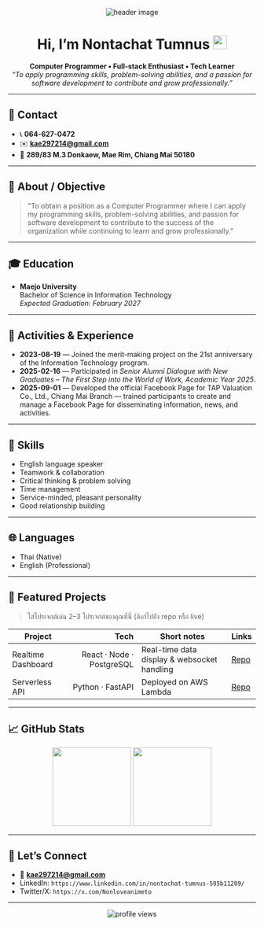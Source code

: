 <!-- Banner / Cover -->
<p align="center">
  <img src="https://raw.githubusercontent.com/⟪USERNAME⟫/⟪REPO⟫/main/images/IMG_1044.jpg" alt="header image" />
</p>


<h1 align="center">Hi, I’m Nontachat Tumnus <img height="28" src="https://em-content.zobj.net/thumbs/120/apple/354/waving-hand_1f44b.png" /></h1>

<p align="center">
  <strong>Computer Programmer • Full-stack Enthusiast • Tech Learner</strong><br/>
  <em>“To apply programming skills, problem-solving abilities, and a passion for software development to contribute and grow professionally.”</em>
</p>

---

## 📇 Contact
- 📞 **064-627-0472**  
- ✉️ **kae297214@gmail.com**  
- 📍 **289/83 M.3 Donkaew, Mae Rim, Chiang Mai 50180**

---

## 🚀 About / Objective
> "To obtain a position as a Computer Programmer where I can apply my programming skills, problem-solving abilities, and passion for software development to contribute to the success of the organization while continuing to learn and grow professionally."

---

## 🎓 Education
- **Maejo University**  
  Bachelor of Science in Information Technology  
  *Expected Graduation: February 2027*

---

## 📌 Activities & Experience
- **2023-08-19** — Joined the merit-making project on the 21st anniversary of the Information Technology program.  
- **2025-02-16** — Participated in *Senior Alumni Dialogue with New Graduates – The First Step into the World of Work, Academic Year 2025*.  
- **2025-09-01** — Developed the official Facebook Page for TAP Valuation Co., Ltd., Chiang Mai Branch — trained participants to create and manage a Facebook Page for disseminating information, news, and activities.

---

## 🧰 Skills
- English language speaker  
- Teamwork & collaboration  
- Critical thinking & problem solving  
- Time management  
- Service-minded, pleasant personality  
- Good relationship building

---

## 🌐 Languages
- Thai (Native)  
- English (Professional)

---

## 📌 Featured Projects
> ใส่โปรเจกต์เด่น 2–3 โปรเจกต์ของคุณที่นี่ (ลิงก์ไปยัง repo หรือ live)

| Project | Tech | Short notes | Links |
|---|---:|---|---|
| Realtime Dashboard | React · Node · PostgreSQL | Real-time data display & websocket handling | [Repo](https://github.com/⟪USERNAME⟫/realtime-dashboard) |
| Serverless API | Python · FastAPI | Deployed on AWS Lambda | [Repo](https://github.com/⟪USERNAME⟫/serverless-api) |

---

## 📈 GitHub Stats
<div align="center">
  <img height="160" src="https://github-readme-stats.vercel.app/api?username=⟪USERNAME⟫&show_icons=true&hide_border=true" />
  <img height="160" src="https://github-readme-stats.vercel.app/api/top-langs/?username=⟪USERNAME⟫&layout=compact&hide_border=true" />
</div>

---

## 🤝 Let’s Connect
- 💌 **kae297214@gmail.com**  
- LinkedIn: `https://www.linkedin.com/in/nontachat-tumnus-595b11209/`  
- Twitter/X: `https://x.com/Nonloveanimeto`

---

<p align="center">
  <img src="https://komarev.com/ghpvc/?username=⟪USERNAME⟫&style=flat-square" alt="profile views"/>
</p>
